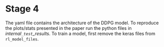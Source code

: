 # Stage 4 

The yaml file contains the architecture of the DDPG model. To reproduce the plots/stats presented in the paper run the python files in *internal`_test`_results*. To train a model, first remove the keras files from `rl_model_files`. 
